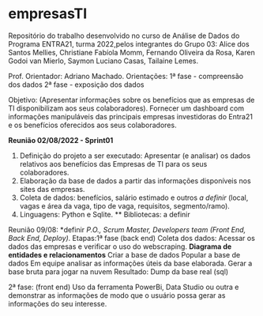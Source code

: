 # empresasTI
Repositório do trabalho desenvolvido no curso de Análise de Dados do Programa ENTRA21, turma 2022,pelos integrantes do Grupo 03: 
Alice dos Santos Mellies, Christiane Fabíola Momm, Fernando Oliveira da Rosa, Karen Godoi van Mierlo, Saymon Luciano Casas, Tailaine Lemes.

Prof. Orientador: Adriano Machado.
Orientações:
1ª fase - compreensão dos dados
2ª fase - exposição dos dados

Objetivo: (Apresentar informações sobre os benefícios que as empresas de TI disponibilizam aos seus colaboradores). Fornecer um dashboard com informações manipuláveis das principais empresas investidoras do Entra21 e os benefícios oferecidos aos seus colaboradores.

**Reunião 02/08/2022 - Sprint01**
1) Definição do projeto a ser executado: Apresentar (e analisar) os dados relativos aos benefícios das Empresas de TI para os seus colaboradores.
2) Elaboração da base de dados a partir das informações disponíveis nos sites das empresas.
3) Coleta de dados: benefícios, salário estimado e outros *a definir* (local, vagas e área da vaga, tipo de vaga, requisitos, segmento/ramo).
4) Linguagens: Python e Sqlite.
** Bibliotecas: a definir

Reunião 09/08: *definir *P.O., Scrum Master, Developers team (Front End, Back End, Deploy)*.
Etapas:1ª fase (back end)
Coleta dos dados: Acessar os dados das empresas e verificar o uso do webscraping.
**Diagrama de entidades e relacionamentos**
Criar a base de dados 
Popular a base de dados
Em equipe analisar as informações úteis da base elaborada.
Gerar a base bruta para jogar na nuvem
Resultado: Dump da base real (sql)

2ª fase: (front end)
Uso da ferramenta PowerBi, Data Studio ou outra e demonstrar as informações de modo que o usuário possa gerar as informações do seu interesse.
